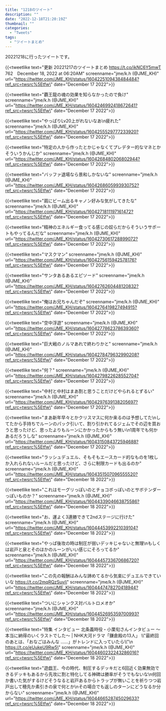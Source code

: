 ```yaml
---
title: "1218のツイート"
description: ""
date: "2022-12-18T21:20:19Z"
thumbnail: ""
categories:
  - "Tweets"
tags:
  - "ツイートまとめ"
---
```

20221218に行ったツイートです。
<!--more-->
{{<tweetlike text=\"更新 20221217のツイートまとめ https://t.co/ikNC6Y5mwT 762　December 18, 2022 at 06:20AM\" screenname=\"jme/k.h (@JME_KH)\" url=\"https://twitter.com/JME_KH/status/1604225109438484484?ref_src=twsrc%5Etfw\" date=\"December 17 2022\">}}

{{<tweetlike text=\"覇王龍の魂の効果を知らなかったので負け\" screenname=\"jme/k.h (@JME_KH)\" url=\"https://twitter.com/JME_KH/status/1604246992418672641?ref_src=twsrc%5Etfw\" date=\"December 17 2022\">}}

{{<tweetlike text=\"やっぱりLv20上がれないなあ\n疲れた\" screenname=\"jme/k.h (@JME_KH)\" url=\"https://twitter.com/JME_KH/status/1604255529777233920?ref_src=twsrc%5Etfw\" date=\"December 17 2022\">}}

{{<tweetlike text=\"特定の人から作ったとかじゃなくてプレデター的なマネとかそういうかんじか\" screenname=\"jme/k.h (@JME_KH)\" url=\"https://twitter.com/JME_KH/status/1604268480206802944?ref_src=twsrc%5Etfw\" date=\"December 17 2022\">}}

{{<tweetlike text=\"バッファ退場なら景和しかないな\" screenname=\"jme/k.h (@JME_KH)\" url=\"https://twitter.com/JME_KH/status/1604268605993930752?ref_src=twsrc%5Etfw\" date=\"December 17 2022\">}}

{{<tweetlike text=\"肩にビーム出るキャノン好みな気がしてきたな\" screenname=\"jme/k.h (@JME_KH)\" url=\"https://twitter.com/JME_KH/status/1604271811197161472?ref_src=twsrc%5Etfw\" date=\"December 17 2022\">}}

{{<tweetlike text=\"精神のエネルギー食ってる感じの奴らだからそういうサポートもやってるんだな\" screenname=\"jme/k.h (@JME_KH)\" url=\"https://twitter.com/JME_KH/status/1604273061728899072?ref_src=twsrc%5Etfw\" date=\"December 17 2022\">}}

{{<tweetlike text=\"マスクマン\" screenname=\"jme/k.h (@JME_KH)\" url=\"https://twitter.com/JME_KH/status/1604275615942578176?ref_src=twsrc%5Etfw\" date=\"December 17 2022\">}}

{{<tweetlike text=\"サンタあるあるエピソード\" screenname=\"jme/k.h (@JME_KH)\" url=\"https://twitter.com/JME_KH/status/1604276260448120832?ref_src=twsrc%5Etfw\" date=\"December 17 2022\">}}

{{<tweetlike text=\"俺はお兄ちゃんだぞ\" screenname=\"jme/k.h (@JME_KH)\" url=\"https://twitter.com/JME_KH/status/1604276419827494915?ref_src=twsrc%5Etfw\" date=\"December 17 2022\">}}

{{<tweetlike text=\"空中浮遊\" screenname=\"jme/k.h (@JME_KH)\" url=\"https://twitter.com/JME_KH/status/1604277862378639360?ref_src=twsrc%5Etfw\" date=\"December 17 2022\">}}

{{<tweetlike text=\"巨大戦のノルマあれで終わりかと\" screenname=\"jme/k.h (@JME_KH)\" url=\"https://twitter.com/JME_KH/status/1604278479632990208?ref_src=twsrc%5Etfw\" date=\"December 17 2022\">}}

{{<tweetlike text=\"何？\" screenname=\"jme/k.h (@JME_KH)\" url=\"https://twitter.com/JME_KH/status/1604279822628552704?ref_src=twsrc%5Etfw\" date=\"December 17 2022\">}}

{{<tweetlike text=\"中村と中村はまあ割と思うことだけどやられるとずるい\" screenname=\"jme/k.h (@JME_KH)\" url=\"https://twitter.com/JME_KH/status/1604297639138205697?ref_src=twsrc%5Etfw\" date=\"December 17 2022\">}}

{{<tweetlike text=\"まあ新年早々とかクリスマスに何か来るのは予想してた\nしてたから手持ちでルーンのパック引いて、割り引かれてるジェムでその辺を買おうと思ったけど、思ったよりもルーンにかかったからもう無い\n1周年でも何かあるだろうしな\" screenname=\"jme/k.h (@JME_KH)\" url=\"https://twitter.com/JME_KH/status/1604315084372594688?ref_src=twsrc%5Etfw\" date=\"December 17 2022\">}}

{{<tweetlike text=\"ラッシュデュエル、そもそもエースカード的なものを1枚しか入れられないルールだと思ったけど、さらに制限カードも出るのか\" screenname=\"jme/k.h (@JME_KH)\" url=\"https://twitter.com/JME_KH/status/1604351507096555520?ref_src=twsrc%5Etfw\" date=\"December 18 2022\">}}

{{<tweetlike text=\"これはモーグリっぽいのとチョコボっぽいのとサボテンダーっぽいものか？\" screenname=\"jme/k.h (@JME_KH)\" url=\"https://twitter.com/JME_KH/status/1604433904663875586?ref_src=twsrc%5Etfw\" date=\"December 18 2022\">}}

{{<tweetlike text=\"お、運よく3連勝できて2ndステージに行けた\" screenname=\"jme/k.h (@JME_KH)\" url=\"https://twitter.com/JME_KH/status/1604445399221039104?ref_src=twsrc%5Etfw\" date=\"December 18 2022\">}}

{{<tweetlike text=\"やっぱ後攻の時は制圧が弱いデッキじゃないと無理\nもしくは岩戸と泉とそのほかのルーンがいい感じにそろってるか\" screenname=\"jme/k.h (@JME_KH)\" url=\"https://twitter.com/JME_KH/status/1604445733670686720?ref_src=twsrc%5Etfw\" date=\"December 18 2022\">}}

{{<tweetlike text=\"この先の報酬はみんな諦めてるから気楽にデュエルできていいな https://t.co/2mqRQzSuvi\" screenname=\"jme/k.h (@JME_KH)\" url=\"https://twitter.com/JME_KH/status/1604447478270418944?ref_src=twsrc%5Etfw\" date=\"December 18 2022\">}}

{{<tweetlike text="ついにシャンクス対バルトロメオか" screenname=\"jme/k.h (@JME_KH)\" url=\"https://twitter.com/JME_KH/status/1604452695359700993?ref_src=twsrc%5Etfw\" date=\"December 18 2022\">}}

{{<tweetlike text=\"特集 インタビュー 北条義時役・小栗旬さんインタビュー ～本当に納得のいくラストでした～ | NHK大河ドラマ「鎌倉殿の13人」 \\\\"最終回のあとは、「おなごはみんな ……」がトレンドに入っていたら\\\\"\n https://t.co/eUukeU9Rw5\" screenname=\"jme/k.h (@JME_KH)\" url=\"https://twitter.com/JME_KH/status/1604460232243286016?ref_src=twsrc%5Etfw\" date=\"December 18 2022\">}}

{{<tweetlike text=\"遊戯王、今の時代、制圧するデッキだと6回近く効果無効できるデッキもあるから先攻に割と特化してる神碑は勝率がそうでもないな\n何回か書いた気がするけどそうなると岩戸あるからトラップが無いことを祈りつつ岩戸出して穂先か素引きの泉で何とか\nその場合でも返しのターンにどうなるか分からない\" screenname=\"jme/k.h (@JME_KH)\" url=\"https://twitter.com/JME_KH/status/1604466528745029633?ref_src=twsrc%5Etfw\" date=\"December 18 2022\">}}

